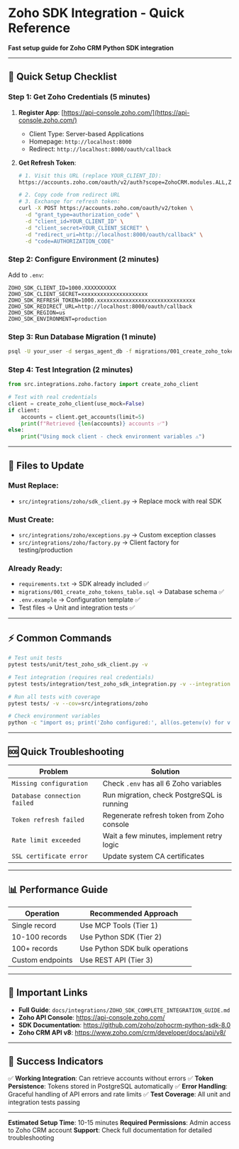# Zoho SDK Integration - Quick Reference

**Fast setup guide for Zoho CRM Python SDK integration**

---

## 🚀 Quick Setup Checklist

### Step 1: Get Zoho Credentials (5 minutes)

1. **Register App**: [https://api-console.zoho.com/](https://api-console.zoho.com/)
   - Client Type: Server-based Applications
   - Homepage: `http://localhost:8000`
   - Redirect: `http://localhost:8000/oauth/callback`

2. **Get Refresh Token**:
   ```bash
   # 1. Visit this URL (replace YOUR_CLIENT_ID):
   https://accounts.zoho.com/oauth/v2/auth?scope=ZohoCRM.modules.ALL,ZohoCRM.settings.ALL&client_id=YOUR_CLIENT_ID&response_type=code&access_type=offline&redirect_uri=http://localhost:8000/oauth/callback

   # 2. Copy code from redirect URL
   # 3. Exchange for refresh token:
   curl -X POST https://accounts.zoho.com/oauth/v2/token \
     -d "grant_type=authorization_code" \
     -d "client_id=YOUR_CLIENT_ID" \
     -d "client_secret=YOUR_CLIENT_SECRET" \
     -d "redirect_uri=http://localhost:8000/oauth/callback" \
     -d "code=AUTHORIZATION_CODE"
   ```

### Step 2: Configure Environment (2 minutes)

Add to `.env`:
```env
ZOHO_SDK_CLIENT_ID=1000.XXXXXXXXXX
ZOHO_SDK_CLIENT_SECRET=xxxxxxxxxxxxxxxxxxxxx
ZOHO_SDK_REFRESH_TOKEN=1000.xxxxxxxxxxxxxxxxxxxxxxxxxxxxxxx
ZOHO_SDK_REDIRECT_URL=http://localhost:8000/oauth/callback
ZOHO_SDK_REGION=us
ZOHO_SDK_ENVIRONMENT=production
```

### Step 3: Run Database Migration (1 minute)

```bash
psql -U your_user -d sergas_agent_db -f migrations/001_create_zoho_tokens_table.sql
```

### Step 4: Test Integration (2 minutes)

```python
from src.integrations.zoho.factory import create_zoho_client

# Test with real credentials
client = create_zoho_client(use_mock=False)
if client:
    accounts = client.get_accounts(limit=5)
    print(f"Retrieved {len(accounts)} accounts ✅")
else:
    print("Using mock client - check environment variables ⚠️")
```

---

## 📁 Files to Update

### Must Replace:
- `src/integrations/zoho/sdk_client.py` → Replace mock with real SDK

### Must Create:
- `src/integrations/zoho/exceptions.py` → Custom exception classes
- `src/integrations/zoho/factory.py` → Client factory for testing/production

### Already Ready:
- `requirements.txt` → SDK already included ✅
- `migrations/001_create_zoho_tokens_table.sql` → Database schema ✅
- `.env.example` → Configuration template ✅
- Test files → Unit and integration tests ✅

---

## ⚡ Common Commands

```bash
# Test unit tests
pytest tests/unit/test_zoho_sdk_client.py -v

# Test integration (requires real credentials)
pytest tests/integration/test_zoho_sdk_integration.py -v --integration

# Run all tests with coverage
pytest tests/ -v --cov=src/integrations/zoho

# Check environment variables
python -c "import os; print('Zoho configured:', all(os.getenv(v) for v in ['ZOHO_SDK_CLIENT_ID', 'ZOHO_SDK_CLIENT_SECRET', 'ZOHO_SDK_REFRESH_TOKEN']))"
```

---

## 🆘 Quick Troubleshooting

| Problem | Solution |
|---------|----------|
| `Missing configuration` | Check `.env` has all 6 Zoho variables |
| `Database connection failed` | Run migration, check PostgreSQL is running |
| `Token refresh failed` | Regenerate refresh token from Zoho console |
| `Rate limit exceeded` | Wait a few minutes, implement retry logic |
| `SSL certificate error` | Update system CA certificates |

---

## 📊 Performance Guide

| Operation | Recommended Approach |
|-----------|----------------------|
| Single record | Use MCP Tools (Tier 1) |
| 10-100 records | Use Python SDK (Tier 2) |
| 100+ records | Use Python SDK bulk operations |
| Custom endpoints | Use REST API (Tier 3) |

---

## 🔗 Important Links

- **Full Guide**: `docs/integrations/ZOHO_SDK_COMPLETE_INTEGRATION_GUIDE.md`
- **Zoho API Console**: https://api-console.zoho.com/
- **SDK Documentation**: https://github.com/zoho/zohocrm-python-sdk-8.0
- **Zoho CRM API v8**: https://www.zoho.com/crm/developer/docs/api/v8/

---

## 🎯 Success Indicators

✅ **Working Integration**: Can retrieve accounts without errors
✅ **Token Persistence**: Tokens stored in PostgreSQL automatically
✅ **Error Handling**: Graceful handling of API errors and rate limits
✅ **Test Coverage**: All unit and integration tests passing

---

**Estimated Setup Time**: 10-15 minutes
**Required Permissions**: Admin access to Zoho CRM account
**Support**: Check full documentation for detailed troubleshooting